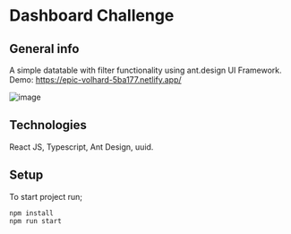 # Dashboard Challenge

## General info

A simple datatable with filter functionality using ant.design UI Framework.
Demo: https://epic-volhard-5ba177.netlify.app/

![image](https://user-images.githubusercontent.com/70698099/151654585-b1f71810-2295-411f-b258-02d2ebb1059d.png)


## Technologies

React JS, Typescript, Ant Design, uuid.

## Setup

To start project run;

```
npm install
npm run start
```
